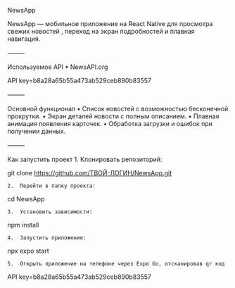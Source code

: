 NewsApp

NewsApp — мобильное приложение на React Native для просмотра свежих новостей , переход на экран подробностей и плавная навигация.

⸻

Используемое API
	•	NewsAPI.org

API key=b8a28a65b55a473ab529ceb890b83557 

⸻

Основной функционал
	•	Список новостей с возможностью бесконечной прокрутки.
	•	Экран деталей новости с полным описанием.
	•	Плавная анимация появления карточек.
	•	Обработка загрузки и ошибок при получении данных.

⸻

Как запустить проект
	1.	Клонировать репозиторий:

git clone https://github.com/ТВОЙ-ЛОГИН/NewsApp.git

	2.	Перейти в папку проекта:

cd NewsApp

	3.	Установить зависимости:

npm install

	4.	Запустить приложение:

npx expo start

	5.	Открыть приложение на телефоне через Expo Go, отсканировав qr код

API key=b8a28a65b55a473ab529ceb890b83557 
